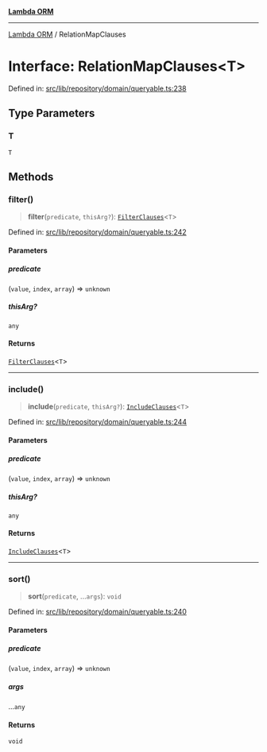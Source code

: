 [**Lambda ORM**](../README.md)

***

[Lambda ORM](../README.md) / RelationMapClauses

# Interface: RelationMapClauses\<T\>

Defined in: [src/lib/repository/domain/queryable.ts:238](https://github.com/lambda-orm/lambdaorm-base/blob/54d568062b637a6aed5442a048b140146d1f573b/src/lib/repository/domain/queryable.ts#L238)

## Type Parameters

### T

`T`

## Methods

### filter()

> **filter**(`predicate`, `thisArg?`): [`FilterClauses`](../classes/FilterClauses.md)\<`T`\>

Defined in: [src/lib/repository/domain/queryable.ts:242](https://github.com/lambda-orm/lambdaorm-base/blob/54d568062b637a6aed5442a048b140146d1f573b/src/lib/repository/domain/queryable.ts#L242)

#### Parameters

##### predicate

(`value`, `index`, `array`) => `unknown`

##### thisArg?

`any`

#### Returns

[`FilterClauses`](../classes/FilterClauses.md)\<`T`\>

***

### include()

> **include**(`predicate`, `thisArg?`): [`IncludeClauses`](../classes/IncludeClauses.md)\<`T`\>

Defined in: [src/lib/repository/domain/queryable.ts:244](https://github.com/lambda-orm/lambdaorm-base/blob/54d568062b637a6aed5442a048b140146d1f573b/src/lib/repository/domain/queryable.ts#L244)

#### Parameters

##### predicate

(`value`, `index`, `array`) => `unknown`

##### thisArg?

`any`

#### Returns

[`IncludeClauses`](../classes/IncludeClauses.md)\<`T`\>

***

### sort()

> **sort**(`predicate`, ...`args`): `void`

Defined in: [src/lib/repository/domain/queryable.ts:240](https://github.com/lambda-orm/lambdaorm-base/blob/54d568062b637a6aed5442a048b140146d1f573b/src/lib/repository/domain/queryable.ts#L240)

#### Parameters

##### predicate

(`value`, `index`, `array`) => `unknown`

##### args

...`any`

#### Returns

`void`
